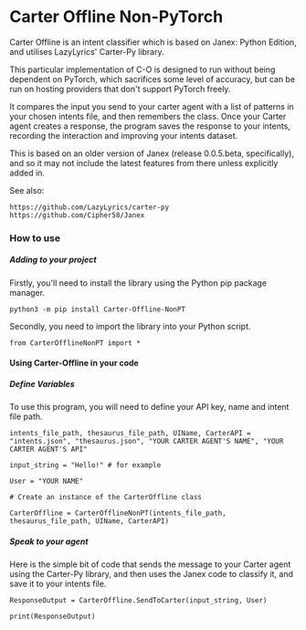 # Carter Offline Non-PyTorch

Carter Offline is an intent classifier which is based on Janex: Python Edition, and utilises LazyLyrics' Carter-Py library.

This particular implementation of C-O is designed to run without being dependent on PyTorch, which sacrifices some level of accuracy, but can be run on hosting providers that don't support PyTorch freely.

It compares the input you send to your carter agent with a list of patterns in your chosen intents file, and then remembers the class. Once your Carter agent creates a response, the program saves the response to your intents, recording the interaction and improving your intents dataset.

This is based on an older version of Janex (release 0.0.5.beta, specifically), and so it may not include the latest features from there unless explicitly added in.

See also:

```
https://github.com/LazyLyrics/carter-py
https://github.com/Cipher58/Janex
```

<h3> How to use </h3>

<h5> Adding to your project </h5>

Firstly, you'll need to install the library using the Python pip package manager.

```
python3 -m pip install Carter-Offline-NonPT
```
Secondly, you need to import the library into your Python script.

```
from CarterOfflineNonPT import *
```

<h4>Using Carter-Offline in your code</h4>

<h5>Define Variables</h5>

To use this program, you will need to define your API key, name and intent file path.

```
intents_file_path, thesaurus_file_path, UIName, CarterAPI = "intents.json", "thesaurus.json", "YOUR CARTER AGENT'S NAME", "YOUR CARTER AGENT'S API"

input_string = "Hello!" # for example

User = "YOUR NAME"

# Create an instance of the CarterOffline class

CarterOffline = CarterOfflineNonPT(intents_file_path, thesaurus_file_path, UIName, CarterAPI)
```

<h5>Speak to your agent</h5>

Here is the simple bit of code that sends the message to your Carter agent using the Carter-Py library, and then uses the Janex code to classify it, and save it to your intents file.

```
ResponseOutput = CarterOffline.SendToCarter(input_string, User)

print(ResponseOutput)
```
